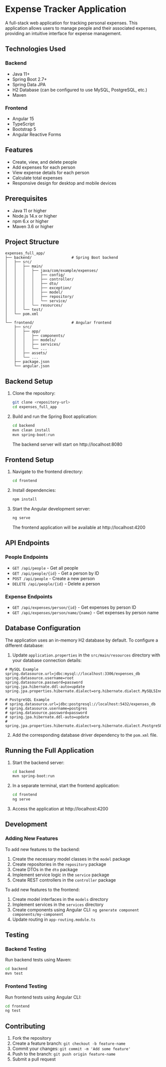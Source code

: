 # Expense Tracker Application

A full-stack web application for tracking personal expenses. This application allows users to manage people and their associated expenses, providing an intuitive interface for expense management.

## Technologies Used

### Backend
- Java 11+
- Spring Boot 2.7+
- Spring Data JPA
- H2 Database (can be configured to use MySQL, PostgreSQL, etc.)
- Maven

### Frontend
- Angular 15
- TypeScript
- Bootstrap 5
- Angular Reactive Forms

## Features

- Create, view, and delete people
- Add expenses for each person
- View expense details for each person
- Calculate total expenses
- Responsive design for desktop and mobile devices

## Prerequisites

- Java 11 or higher
- Node.js 14.x or higher
- npm 6.x or higher
- Maven 3.6 or higher

## Project Structure

```
expenses_full_app/
├── backend/                  # Spring Boot backend
│   ├── src/
│   │   ├── main/
│   │   │   ├── java/com/example/expenses/
│   │   │   │   ├── config/
│   │   │   │   ├── controller/
│   │   │   │   ├── dto/
│   │   │   │   ├── exception/
│   │   │   │   ├── model/
│   │   │   │   ├── repository/
│   │   │   │   └── service/
│   │   │   └── resources/
│   │   └── test/
│   └── pom.xml
│
└── frontend/                 # Angular frontend
    ├── src/
    │   ├── app/
    │   │   ├── components/
    │   │   ├── models/
    │   │   ├── services/
    │   │   └── ...
    │   ├── assets/
    │   └── ...
    ├── package.json
    └── angular.json
```

## Backend Setup

1. Clone the repository:
   ```bash
   git clone <repository-url>
   cd expenses_full_app
   ```

2. Build and run the Spring Boot application:
   ```bash
   cd backend
   mvn clean install
   mvn spring-boot:run
   ```

   The backend server will start on http://localhost:8080

## Frontend Setup

1. Navigate to the frontend directory:
   ```bash
   cd frontend
   ```

2. Install dependencies:
   ```bash
   npm install
   ```

3. Start the Angular development server:
   ```bash
   ng serve
   ```

   The frontend application will be available at http://localhost:4200

## API Endpoints

### People Endpoints

- `GET /api/people` - Get all people
- `GET /api/people/{id}` - Get a person by ID
- `POST /api/people` - Create a new person
- `DELETE /api/people/{id}` - Delete a person

### Expense Endpoints

- `GET /api/expenses/person/{id}` - Get expenses by person ID
- `GET /api/expenses/person/name/{name}` - Get expenses by person name

## Database Configuration

The application uses an in-memory H2 database by default. To configure a different database:

1. Update `application.properties` in the `src/main/resources` directory with your database connection details:

```properties
# MySQL Example
spring.datasource.url=jdbc:mysql://localhost:3306/expenses_db
spring.datasource.username=root
spring.datasource.password=password
spring.jpa.hibernate.ddl-auto=update
spring.jpa.properties.hibernate.dialect=org.hibernate.dialect.MySQL5InnoDBDialect

# PostgreSQL Example
# spring.datasource.url=jdbc:postgresql://localhost:5432/expenses_db
# spring.datasource.username=postgres
# spring.datasource.password=password
# spring.jpa.hibernate.ddl-auto=update
# spring.jpa.properties.hibernate.dialect=org.hibernate.dialect.PostgreSQLDialect
```

2. Add the corresponding database driver dependency to the `pom.xml` file.

## Running the Full Application

1. Start the backend server:
   ```bash
   cd backend
   mvn spring-boot:run
   ```

2. In a separate terminal, start the frontend application:
   ```bash
   cd frontend
   ng serve
   ```

3. Access the application at http://localhost:4200

## Development

### Adding New Features

To add new features to the backend:

1. Create the necessary model classes in the `model` package
2. Create repositories in the `repository` package
3. Create DTOs in the `dto` package
4. Implement service logic in the `service` package
5. Create REST controllers in the `controller` package

To add new features to the frontend:

1. Create model interfaces in the `models` directory
2. Implement services in the `services` directory
3. Create components using Angular CLI: `ng generate component components/my-component`
4. Update routing in `app-routing.module.ts`

## Testing

### Backend Testing

Run backend tests using Maven:
```bash
cd backend
mvn test
```

### Frontend Testing

Run frontend tests using Angular CLI:
```bash
cd frontend
ng test
```

## Contributing

1. Fork the repository
2. Create a feature branch: `git checkout -b feature-name`
3. Commit your changes: `git commit -m 'Add some feature'`
4. Push to the branch: `git push origin feature-name`
5. Submit a pull request
